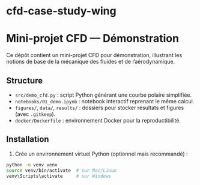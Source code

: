 # cfd-case-study-wing

# Mini-projet CFD — Démonstration

Ce dépôt contient un mini-projet CFD pour démonstration, illustrant les notions de base de la mécanique des fluides et de l’aérodynamique.

## Structure

- `src/demo_cfd.py` : script Python générant une courbe polaire simplifiée.  
- `notebooks/01_demo.ipynb` : notebook interactif reprenant le même calcul.  
- `figures/`, `data/`, `results/` : dossiers pour stocker résultats et figures (avec `.gitkeep`).  
- `docker/Dockerfile` : environnement Docker pour la reproductibilité.

## Installation

1. Crée un environnement virtuel Python (optionnel mais recommandé) :  
```bash
python -m venv venv
source venv/bin/activate  # sur Mac/Linux
venv\Scripts\activate     # sur Windows
